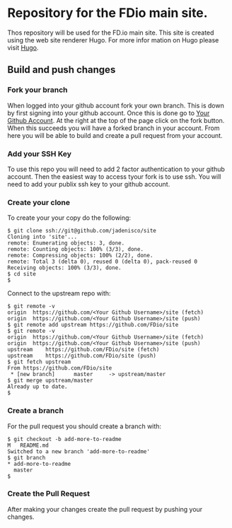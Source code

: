 # Repository for the FDio main site.

Thos repository will be used for the FD.io main site. This site is created
using the web site renderer Hugo. For more infor mation on Hugo please visit
[Hugo](https://gohugo.io).

## Build and push changes

### Fork your branch

When logged into your github account fork your own branch. This is down by
first signing into your github account. Once this is done go to
[Your Github Account](https://github.com/FDio/site). At the right at the top
of the page click on the fork button. When this succeeds you will have a forked
branch in your account. From here you will be able to build and create a pull
request from your account.

### Add your SSH Key

To use this repo you will need to add 2 factor authentication to your github account.
Then the easiest way to access tyour fork is to use ssh. You will need to add your
publix ssh key to your github account.

### Create your clone

To create your your copy do the following:

``` console
$ git clone ssh://git@github.com/jadenisco/site
Cloning into 'site'...
remote: Enumerating objects: 3, done.
remote: Counting objects: 100% (3/3), done.
remote: Compressing objects: 100% (2/2), done.
remote: Total 3 (delta 0), reused 0 (delta 0), pack-reused 0
Receiving objects: 100% (3/3), done.
$ cd site
$
```

Connect to the upstream repo with:

``` console
$ git remote -v
origin	https://github.com/<Your Github Username>/site (fetch)
origin	https://github.com/<Your Github Username>/site (push)
$ git remote add upstream https://github.com/FDio/site
$ git remote -v
origin	https://github.com/<Your Github Username>/site (fetch)
origin	https://github.com/<Your Github Username>/site (push)
upstream	https://github.com/FDio/site (fetch)
upstream	https://github.com/FDio/site (push)
$ git fetch upstream
From https://github.com/FDio/site
 * [new branch]      master     -> upstream/master
$ git merge upstream/master
Already up to date.
$
```

### Create a branch

For the pull request you should create a branch with:

``` console
$ git checkout -b add-more-to-readme
M	README.md
Switched to a new branch 'add-more-to-readme'
$ git branch
* add-more-to-readme
  master
$
```

### Create the Pull Request

After making your changes create the pull request by pushing your changes.

``` console


```


